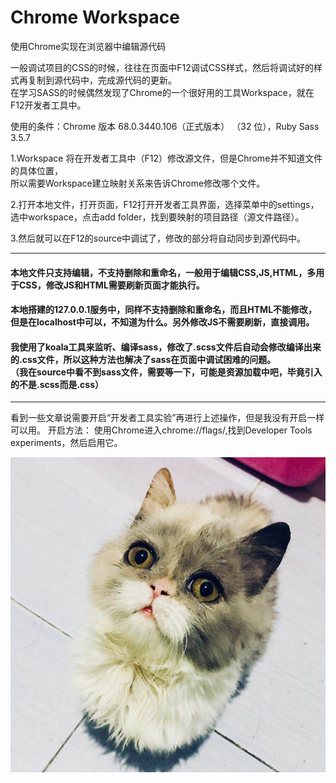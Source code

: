 # Chrome Workspace
使用Chrome实现在浏览器中编辑源代码

一般调试项目的CSS的时候，往往在页面中F12调试CSS样式，然后将调试好的样式再复制到源代码中，完成源代码的更新。<br>
在学习SASS的时候偶然发现了Chrome的一个很好用的工具Workspace，就在F12开发者工具中。

使用的条件：Chrome 版本 68.0.3440.106（正式版本） （32 位），Ruby Sass 3.5.7

1.Workspace 将在开发者工具中（F12）修改源文件，但是Chrome并不知道文件的具体位置，<br>
  所以需要Workspace建立映射关系来告诉Chrome修改哪个文件。
  
2.打开本地文件，打开页面，F12打开开发者工具界面，选择菜单中的settings，选中workspace，点击add folder，找到要映射的项目路径（源文件路径）。

3.然后就可以在F12的source中调试了，修改的部分将自动同步到源代码中。

----------------

#### 本地文件只支持编辑，不支持删除和重命名，一般用于编辑CSS,JS,HTML，多用于CSS，修改JS和HTML需要刷新页面才能执行。

#### 本地搭建的127.0.0.1服务中，同样不支持删除和重命名，而且HTML不能修改，但是在localhost中可以，不知道为什么。另外修改JS不需要刷新，直接调用。

#### 我使用了koala工具来监听、编译sass，修改了.scss文件后自动会修改编译出来的.css文件，所以这种方法也解决了sass在页面中调试困难的问题。<br>（我在source中看不到sass文件，需要等一下，可能是资源加载中吧，毕竟引入的不是.scss而是.css）


**************
看到一些文章说需要开启“开发者工具实验”再进行上述操作，但是我没有开启一样可以用。
开启方法：
使用Chrome进入chrome://flags/,找到Developer Tools experiments，然后启用它。

![test](https://github.com/myworldlh/Images-Warehouse/raw/master/pictures/奶油.JPG)
